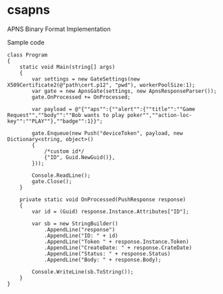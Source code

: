# csapns
APNS Binary Format Implementation

Sample code

    class Program
    {
        static void Main(string[] args)
        {
            var settings = new GateSettings(new X509Certificate2(@"path\cert.p12", "pwd"), workerPoolSize:1);
            var gate = new ApnsGate(settings, new ApnsResponseParser());
            gate.OnProcessed += OnProcessed;

            var payload = @"{""aps"":{""alert"":{""title"":""Game Request"",""body"":""Bob wants to play poker"",""action-loc-key"":""PLAY""},""badge"":1}}";

            gate.Enqueue(new Push("deviceToken", payload, new Dictionary<string, object>()
            {
                /*custom id*/
                {"ID", Guid.NewGuid()},
            }));

            Console.ReadLine();
            gate.Close();
        }

        private static void OnProcessed(PushResponse response)
        {
            var id = (Guid) response.Instance.Attributes["ID"];

            var sb = new StringBuilder()
                .AppendLine("response")
                .AppendLine("ID: " + id)
                .AppendLine("Token " + response.Instance.Token)
                .AppendLine("CreateDate: " + response.CrateDate)
                .AppendLine("Status: " + response.Status)
                .AppendLine("Body: " + response.Body);

            Console.WriteLine(sb.ToString());
        }
    }
